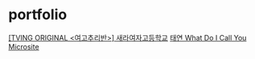 # portfolio
[[TVING ORIGINAL <여고추리반>] 새라여자고등학교](https://ninefloor.github.io/portfolio/saera/)
[태연  What Do I Call You Microsite](https://ninefloor.github.io/portfolio/wdicy/)
